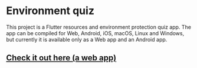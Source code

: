 # Environment quiz

This project is a Flutter resources and environment protection quiz app.
The app can be compiled for Web, Android, iOS, macOS, Linux and Windows, but currently it is available only as a Web app and an Android app.

## [Check it out here (a web app)](https://vyacheslav.ml/environment_quiz/)
